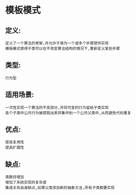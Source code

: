 # 模板模式

## 定义:

    定义了一个算法的骨架,并允许子类为一个或多个步骤提供实现
    模板模式使得子类可以在不改变算法结构的情况下,重新定义某些步骤
    
## 类型:

    行为型
    
## 适用场景:

    一次性实现一个算法的不变部分,并将可变的行为留给子类实现
    各个子类中公共行为被提取出来并集中到一个公共父类中,从而避免代码重复
    
## 优点:

    提高复用性
    提高扩展性
    
## 缺点:

    类数目增加
    增加了系统实现的复杂度
    集成关系自身缺点,如果父类添加新的抽象方法,所有子类都要实现
    
